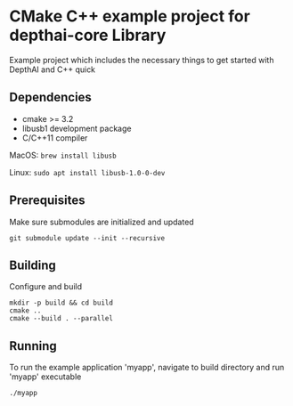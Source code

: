 # CMake C++ example project for depthai-core Library

Example project which includes the necessary things to get started with DepthAI and C++ quick

## Dependencies
- cmake >= 3.2
- libusb1 development package
- C/C++11 compiler
 
MacOS: `brew install libusb`

Linux: `sudo apt install libusb-1.0-0-dev`

## Prerequisites 

Make sure submodules are initialized and updated 
```
git submodule update --init --recursive
```

## Building

Configure and build
```
mkdir -p build && cd build
cmake ..
cmake --build . --parallel
```

## Running

To run the example application 'myapp', navigate to build directory and run 'myapp' executable
```
./myapp
```

